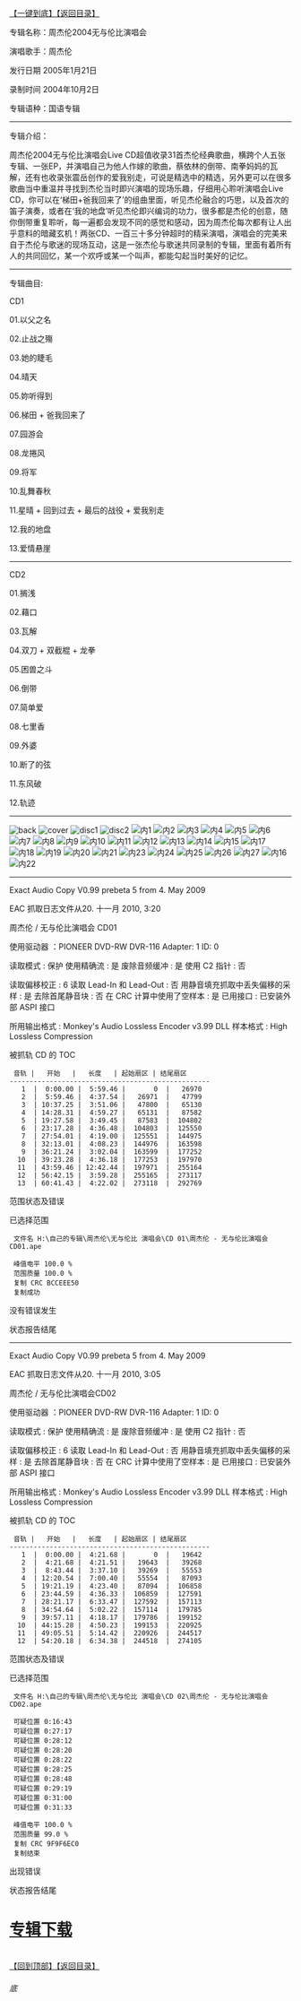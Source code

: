 [【一键到底】](#底)[【返回目录】](/README.md)

专辑名称：周杰伦2004无与伦比演唱会

演唱歌手：周杰伦

发行日期	2005年1月21日

录制时间	2004年10月2日

专辑语种：国语专辑

------------
专辑介绍： 

周杰伦2004无与伦比演唱会Live CD超值收录31首杰伦经典歌曲，横跨个人五张专辑、一张EP，并演唱自己为他人作嫁的歌曲，蔡依林的倒带、南拳妈妈的瓦解，还有也收录张震岳创作的爱我别走，可说是精选中的精选，另外更可以在很多歌曲当中重温并寻找到杰伦当时即兴演唱的现场乐趣，仔细用心聆听演唱会Live CD，你可以在‘梯田+爸我回来了’的组曲里面，听见杰伦融合的巧思，以及首次的笛子演奏，或者在‘我的地盘’听见杰伦即兴编词的功力，很多都是杰伦的创意，随你倒带重复聆听，每一遍都会发现不同的感觉和感动，因为周杰伦每次都有让人出乎意料的暗藏玄机！两张CD、一百三十多分钟超时的精采演唱，演唱会的完美来自于杰伦与歌迷的现场互动，这是一张杰伦与歌迷共同录制的专辑，里面有着所有人的共同回忆，某一个欢呼或某一个叫声，都能勾起当时美好的记忆。 

------------
专辑曲目: 

CD1 

01.以父之名 

02.止战之殤 

03.她的睫毛 

04.晴天 

05.妳听得到 

06.梯田 + 爸我回来了 

07.园游会 

08.龙捲风 

09.将军 

10.乱舞春秋 

11.星晴 + 回到过去 + 最后的战役 + 爱我别走 

12.我的地盘 

13.爱情悬崖

------------
CD2

01.搁浅 

02.藉口 

03.瓦解 

04.双刀 + 双截棍 + 龙拳 

05.困兽之斗 

06.倒带 

07.简单爱 

08.七里香 

09.外婆 

10.断了的弦 

11.东风破 

12.轨迹

------------
![back](https://image.acg.lol/file/2025/10/04/back1246eba62a1128b9.jpg)
![cover](https://image.acg.lol/file/2025/10/04/coverdd4899c6306c0b4e.jpg)
![disc1](https://image.acg.lol/file/2025/10/04/disc12f76fa3c32e5116d.jpg)
![disc2](https://image.acg.lol/file/2025/10/04/disc2.jpg)
![内1](https://image.acg.lol/file/2025/10/04/1f0a772b6819bbca3.jpg)
![内2](https://image.acg.lol/file/2025/10/04/29f1e2b099a149792.jpg)
![内3](https://image.acg.lol/file/2025/10/04/34221469b4e0e2d49.jpg)
![内4](https://image.acg.lol/file/2025/10/04/4a04a1f39bc3bfed2.jpg)
![内5](https://image.acg.lol/file/2025/10/04/52c6b6e9a423227d4.jpg)
![内6](https://image.acg.lol/file/2025/10/04/61791cb95a4003010.jpg)
![内7](https://image.acg.lol/file/2025/10/04/773b8217670216ee5.jpg)
![内8](https://image.acg.lol/file/2025/10/04/857c8918d96245764.jpg)
![内9](https://image.acg.lol/file/2025/10/04/9d66894b449aa2143.jpg)
![内10](https://image.acg.lol/file/2025/10/04/100463deef3e0eaace.jpg)
![内11](https://image.acg.lol/file/2025/10/04/11d3ecd22ac534fbc3.jpg)
![内12](https://image.acg.lol/file/2025/10/04/12e6761a0af1791b12.jpg)
![内13](https://image.acg.lol/file/2025/10/04/13fb29755394b404d9.jpg)
![内14](https://image.acg.lol/file/2025/10/04/1446f29a855c6a566a.jpg)
![内15](https://image.acg.lol/file/2025/10/04/150c1736d4c0ae8c8b.jpg)
![内17](https://image.acg.lol/file/2025/10/04/17.jpg)
![内18](https://image.acg.lol/file/2025/10/04/18.jpg)
![内19](https://image.acg.lol/file/2025/10/04/19.jpg)
![内20](https://image.acg.lol/file/2025/10/04/20.jpg)
![内21](https://image.acg.lol/file/2025/10/04/21.jpg)
![内23](https://image.acg.lol/file/2025/10/04/23.jpg)
![内24](https://image.acg.lol/file/2025/10/04/24.jpg)
![内25](https://image.acg.lol/file/2025/10/04/25.jpg)
![内26](https://image.acg.lol/file/2025/10/04/26.jpg)
![内27](https://image.acg.lol/file/2025/10/04/27.jpg)
![内16](https://image.acg.lol/file/2025/10/04/16a5e76c06765201f3.jpg)
![内22](https://image.acg.lol/file/2025/10/04/22.jpg)

------------
Exact Audio Copy V0.99 prebeta 5 from 4. May 2009

EAC 抓取日志文件从20. 十一月 2010, 3:20

周杰伦 / 无与伦比演唱会 CD01

使用驱动器  ：PIONEER DVD-RW  DVR-116   Adapter: 1  ID: 0

读取模式     : 保护
使用精确流   : 是
废除音频缓冲 : 是
使用 C2 指针 : 否

读取偏移校正                   : 6
读取 Lead-In 和 Lead-Out       : 否
用静音填充抓取中丢失偏移的采样 : 是
去除首尾静音块                 : 否
在 CRC 计算中使用了空样本      : 是
已用接口                       : 已安装外部 ASPI 接口

所用输出格式 : Monkey's Audio Lossless Encoder v3.99 DLL
样本格式     : High Lossless Compression


被抓轨 CD 的 TOC

     音轨 |   开始   |   长度   | 起始扇区 | 结尾扇区 
    --------------------------------------------------
       1  |  0:00.00 |  5:59.46 |       0  |   26970  
       2  |  5:59.46 |  4:37.54 |   26971  |   47799  
       3  | 10:37.25 |  3:51.06 |   47800  |   65130  
       4  | 14:28.31 |  4:59.27 |   65131  |   87582  
       5  | 19:27.58 |  3:49.45 |   87583  |  104802  
       6  | 23:17.28 |  4:36.48 |  104803  |  125550  
       7  | 27:54.01 |  4:19.00 |  125551  |  144975  
       8  | 32:13.01 |  4:08.23 |  144976  |  163598  
       9  | 36:21.24 |  3:02.04 |  163599  |  177252  
      10  | 39:23.28 |  4:36.18 |  177253  |  197970  
      11  | 43:59.46 | 12:42.44 |  197971  |  255164  
      12  | 56:42.15 |  3:59.28 |  255165  |  273117  
      13  | 60:41.43 |  4:22.02 |  273118  |  292769  


范围状态及错误

已选择范围

     文件名 H:\自己的专辑\周杰伦\无与伦比 演唱会\CD 01\周杰伦 - 无与伦比演唱会 CD01.ape

     峰值电平 100.0 %
     范围质量 100.0 %
     复制 CRC BCCEEE50
     复制成功

没有错误发生

状态报告结尾

------------
Exact Audio Copy V0.99 prebeta 5 from 4. May 2009

EAC 抓取日志文件从20. 十一月 2010, 3:05

周杰伦 / 无与伦比演唱会CD02

使用驱动器  ：PIONEER DVD-RW  DVR-116   Adapter: 1  ID: 0

读取模式     : 保护
使用精确流   : 是
废除音频缓冲 : 是
使用 C2 指针 : 否

读取偏移校正                   : 6
读取 Lead-In 和 Lead-Out       : 否
用静音填充抓取中丢失偏移的采样 : 是
去除首尾静音块                 : 否
在 CRC 计算中使用了空样本      : 是
已用接口                       : 已安装外部 ASPI 接口

所用输出格式 : Monkey's Audio Lossless Encoder v3.99 DLL
样本格式     : High Lossless Compression


被抓轨 CD 的 TOC

     音轨 |   开始   |   长度   | 起始扇区 | 结尾扇区 
    --------------------------------------------------
       1  |  0:00.00 |  4:21.68 |       0  |   19642  
       2  |  4:21.68 |  4:21.51 |   19643  |   39268  
       3  |  8:43.44 |  3:37.10 |   39269  |   55553  
       4  | 12:20.54 |  7:00.40 |   55554  |   87093  
       5  | 19:21.19 |  4:23.40 |   87094  |  106858  
       6  | 23:44.59 |  4:36.33 |  106859  |  127591  
       7  | 28:21.17 |  6:33.47 |  127592  |  157113  
       8  | 34:54.64 |  5:02.22 |  157114  |  179785  
       9  | 39:57.11 |  4:18.17 |  179786  |  199152  
      10  | 44:15.28 |  4:50.23 |  199153  |  220925  
      11  | 49:05.51 |  5:14.42 |  220926  |  244517  
      12  | 54:20.18 |  6:34.38 |  244518  |  274105  


范围状态及错误

已选择范围

     文件名 H:\自己的专辑\周杰伦\无与伦比 演唱会\CD 02\周杰伦 - 无与伦比演唱会CD02.ape

     可疑位置 0:16:43
     可疑位置 0:27:17
     可疑位置 0:28:12
     可疑位置 0:28:20
     可疑位置 0:28:22
     可疑位置 0:28:25
     可疑位置 0:28:48
     可疑位置 0:29:19
     可疑位置 0:31:00
     可疑位置 0:31:33

     峰值电平 100.0 %
     范围质量 99.0 %
     复制 CRC 9F9F6EC0
     复制结束

出现错误

状态报告结尾

# [专辑下载](https://url53.ctfile.com/f/25713053-8445273645-f934f8?p=1024)
<br>[【回到顶部】](#readme)[【返回目录】](/README.md)
###### 底

